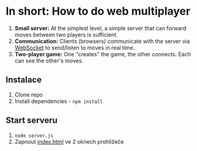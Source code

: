 # In short: How to do web multiplayer

1. **Small server:** At the simplest level, a simple server that can forward moves between two players is sufficient.
2. **Communication:** Clients (browsers) communicate with the server
   via [WebSocket](https://developer.mozilla.org/cs/docs/Web/API/WebSockets_API) to send/listen to moves in real time.
3. **Two-player game:** One "creates" the game, the other connects. Each can see the other's moves.

## Instalace

1. Clone repo
2. Install dependencies - `npm install`

## Start serveru

1. `node server.js`
2. Zapnout [index.html](index.html) ve 2 oknech prohlížeče
